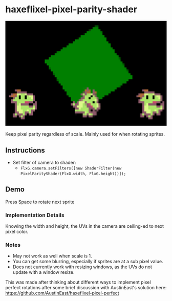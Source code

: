 # haxeflixel-pixel-parity-shader

![Objects rotating at consistent pixel parity](https://github.com/aeveis/haxeflixel-pixel-parity-shader/blob/main/pixelParityRotate.gif?raw=true)

Keep pixel parity regardless of scale. Mainly used for when rotating sprites.

## Instructions
- Set filter of camera to shader:
  - `FlxG.camera.setFilters([new ShaderFilter(new PixelParityShader(FlxG.width, FlxG.height))]);`

## Demo
Press Space to rotate next sprite

### Implementation Details
Knowing the width and height, the UVs in the camera are ceiling-ed to next pixel color.

### Notes
- May not work as well when scale is 1.
- You can get some blurring, especially if sprites are at a sub pixel value.
- Does not currently work with resizing windows, as the UVs do not update with a window resize.

This was made after thinking about different ways to implement pixel perfect rotations after some brief discussion with AustinEast's solution here: https://github.com/AustinEast/haxeflixel-pixel-perfect
